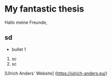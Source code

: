# My fantastic thesis


Hallo meine Freunde,

## sd

* bullet 1

1. sc
1. sc

[Ulrich Anders' Website] (https://ulrich-anders.eu/)


